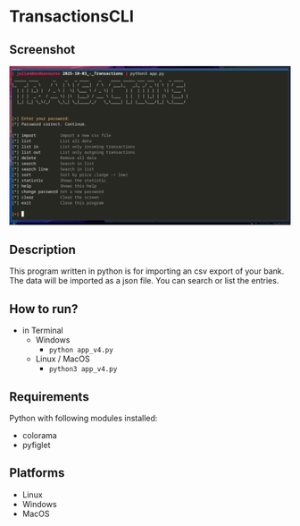 # TransactionsCLI

## Screenshot
![image info](./screenshot_v4.png)

## Description
This program written in python is for importing an csv export of your bank. The data will be imported as a json file. You can search or list the entries.

## How to run?
- in Terminal
  - Windows
    - ```python app_v4.py```
  - Linux / MacOS
    - ```python3 app_v4.py```

## Requirements
Python with following modules installed:
- colorama
- pyfiglet

## Platforms
- Linux
- Windows
- MacOS
